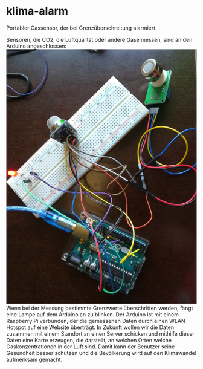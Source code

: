# klima-alarm
Portabler Gassensor, der bei Grenzüberschreitung alarmiert.

Sensoren, die CO2, die Luftqualität oder andere Gase messen, sind an den Arduino angeschlossen: 
![Aufbau](docs/aufbau.jpg)
Wenn bei der Messung bestimmte Grenzwerte überschritten werden, fängt eine Lampe auf dem Arduino an zu blinken.
Der Arduino ist mit einem Raspberry Pi verbunden, der die gemessenen Daten durch einen WLAN-Hotspot auf eine Website überträgt. 
In Zukunft wollen wir die Daten zusammen mit einem Standort an einen Server schicken und mithilfe dieser Daten eine Karte erzeugen, die darstellt, an welchen Orten welche Gaskonzentrationen in der Luft sind. Damit kann der Benutzer seine Gesundheit besser schützen und die Bevölkerung wird auf den Klimawandel aufmerksam gemacht.
